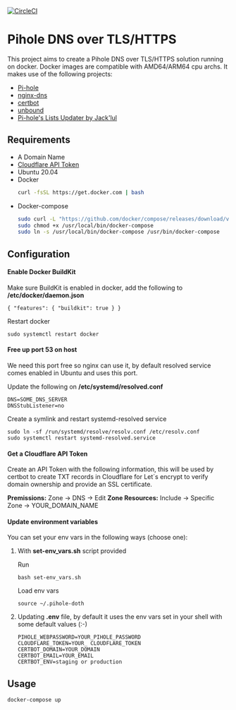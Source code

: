 [![CircleCI](https://circleci.com/gh/camelstrike/pihole-doth/tree/main.svg?style=shield)](https://circleci.com/gh/camelstrike/pihole-doth/tree/main)

# Pihole DNS over TLS/HTTPS
This project aims to create a Pihole DNS over TLS/HTTPS solution running on docker. Docker images are compatible with AMD64/ARM64 cpu archs.
It makes use of the following projects:
- [Pi-hole](https://github.com/pi-hole/pi-hole "pi-hole")
- [nginx-dns](https://github.com/TuxInvader/nginx-dns "nginx-dns")
- [certbot](https://github.com/certbot/certbot "certbot")
- [unbound](https://github.com/NLnetLabs/unbound "unbound")
- [Pi-hole's Lists Updater by Jack'lul](https://github.com/jacklul/pihole-updatelists "Pi-hole's Lists Updater by Jack'lul")

## Requirements
- A Domain Name
- [Cloudflare API Token](https://dash.cloudflare.com/profile/api-tokens "Cloudflare API Token")
- Ubuntu 20.04
- Docker
	```bash
	curl -fsSL https://get.docker.com | bash
	```
- Docker-compose
	```bash
	sudo curl -L "https://github.com/docker/compose/releases/download/v2.4.1/docker-compose-$(uname -s)-$(uname -m)" -o /usr/local/bin/docker-compose
	sudo chmod +x /usr/local/bin/docker-compose
	sudo ln -s /usr/local/bin/docker-compose /usr/bin/docker-compose
	```



## Configuration
#### Enable Docker BuildKit
Make sure BuildKit is enabled in docker, add the following to **/etc/docker/daemon.json**
```
{ "features": { "buildkit": true } }
```
Restart docker
```
sudo systemctl restart docker
```

#### Free up port 53 on host
We need this port free so nginx can use it, by default resolved service comes enabled in Ubuntu and uses this port.

Update the following on **/etc/systemd/resolved.conf**
```
DNS=SOME_DNS_SERVER
DNSStubListener=no
```
Create a symlink and restart systemd-resolved service
```
sudo ln -sf /run/systemd/resolve/resolv.conf /etc/resolv.conf
sudo systemctl restart systemd-resolved.service
```

#### Get a Cloudflare API Token
Create an API Token with the following information, this will be used by certbot to create  TXT records in Cloudflare for Let´s encrypt to verify domain ownership and provide an SSL certificate.

**Premissions:** Zone -> DNS -> Edit
**Zone Resources:** Include -> Specific Zone -> YOUR_DOMAIN_NAME

#### Update environment variables
You can set your env vars in the following ways (choose one):
1. With **set-env_vars.sh** script provided

	Run
	```
	bash set-env_vars.sh
	```
	Load env vars
	```
	source ~/.pihole-doth
	```

2. Updating **.env** file, by default it uses the env vars set in your shell with some default values (:-)
	```
	PIHOLE_WEBPASSWORD=YOUR_PIHOLE_PASSWORD
	CLOUDFLARE_TOKEN=YOUR_ CLOUDFLARE_TOKEN
	CERTBOT_DOMAIN=YOUR_DOMAIN
	CERTBOT_EMAIL=YOUR_EMAIL
	CERTBOT_ENV=staging or production
	```

## Usage
```
docker-compose up
```